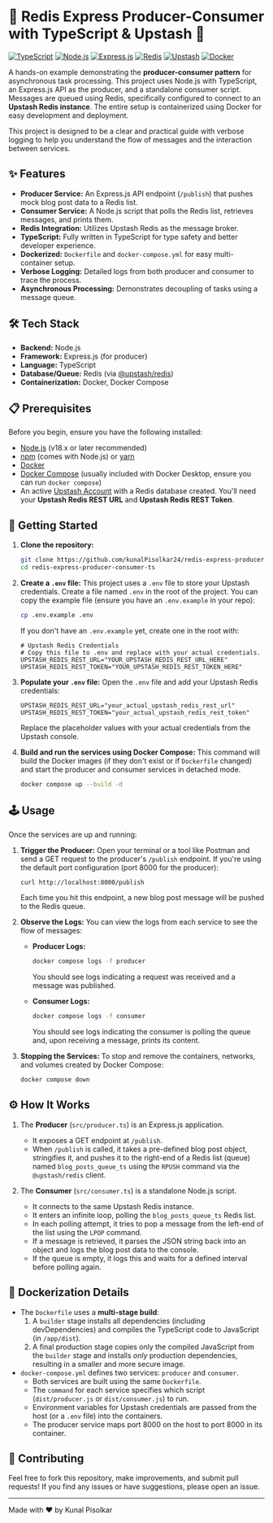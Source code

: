 # 🚀 Redis Express Producer-Consumer with TypeScript & Upstash 🚀

[![TypeScript](https://img.shields.io/badge/TypeScript-3178C6?style=for-the-badge&logo=typescript&logoColor=white)](https://www.typescriptlang.org/)
[![Node.js](https://img.shields.io/badge/Node.js-339933?style=for-the-badge&logo=nodedotjs&logoColor=white)](https://nodejs.org/)
[![Express.js](https://img.shields.io/badge/Express.js-000000?style=for-the-badge&logo=express&logoColor=white)](https://expressjs.com/)
[![Redis](https://img.shields.io/badge/Redis-DC382D?style=for-the-badge&logo=redis&logoColor=white)](https://redis.io/)
[![Upstash](https://img.shields.io/badge/Upstash-1DA1F2?style=for-the-badge&logo=upstash&logoColor=white)](https://upstash.com/)
[![Docker](https://img.shields.io/badge/Docker-2496ED?style=for-the-badge&logo=docker&logoColor=white)](https://www.docker.com/)

A hands-on example demonstrating the **producer-consumer pattern** for asynchronous task processing. This project uses Node.js with TypeScript, an Express.js API as the producer, and a standalone consumer script. Messages are queued using Redis, specifically configured to connect to an **Upstash Redis instance**. The entire setup is containerized using Docker for easy development and deployment.

This project is designed to be a clear and practical guide with verbose logging to help you understand the flow of messages and the interaction between services.

## ✨ Features

*   **Producer Service:** An Express.js API endpoint (`/publish`) that pushes mock blog post data to a Redis list.
*   **Consumer Service:** A Node.js script that polls the Redis list, retrieves messages, and prints them.
*   **Redis Integration:** Utilizes Upstash Redis as the message broker.
*   **TypeScript:** Fully written in TypeScript for type safety and better developer experience.
*   **Dockerized:** `Dockerfile` and `docker-compose.yml` for easy multi-container setup.
*   **Verbose Logging:** Detailed logs from both producer and consumer to trace the process.
*   **Asynchronous Processing:** Demonstrates decoupling of tasks using a message queue.

## 🛠️ Tech Stack

*   **Backend:** Node.js
*   **Framework:** Express.js (for producer)
*   **Language:** TypeScript
*   **Database/Queue:** Redis (via [@upstash/redis](https://github.com/upstash/upstash-redis))
*   **Containerization:** Docker, Docker Compose

## 📋 Prerequisites

Before you begin, ensure you have the following installed:

*   [Node.js](https://nodejs.org/) (v18.x or later recommended)
*   [npm](https://www.npmjs.com/) (comes with Node.js) or [yarn](https://yarnpkg.com/)
*   [Docker](https://www.docker.com/get-started)
*   [Docker Compose](https://docs.docker.com/compose/install/) (usually included with Docker Desktop, ensure you can run `docker compose`)
*   An active [Upstash Account](https://upstash.com/) with a Redis database created. You'll need your **Upstash Redis REST URL** and **Upstash Redis REST Token**.

## 🚀 Getting Started

1.  **Clone the repository:**
    ```bash
    git clone https://github.com/kunalPisolkar24/redis-express-producer-consumer-ts.git
    cd redis-express-producer-consumer-ts
    ```

2.  **Create a `.env` file:**
    This project uses a `.env` file to store your Upstash credentials. Create a file named `.env` in the root of the project.
    You can copy the example file (ensure you have an `.env.example` in your repo):
    ```bash
    cp .env.example .env
    ```
    If you don't have an `.env.example` yet, create one in the root with:
    ```env
    # Upstash Redis Credentials
    # Copy this file to .env and replace with your actual credentials.
    UPSTASH_REDIS_REST_URL="YOUR_UPSTASH_REDIS_REST_URL_HERE"
    UPSTASH_REDIS_REST_TOKEN="YOUR_UPSTASH_REDIS_REST_TOKEN_HERE"
    ```

3.  **Populate your `.env` file:**
    Open the `.env` file and add your Upstash Redis credentials:
    ```env
    UPSTASH_REDIS_REST_URL="your_actual_upstash_redis_rest_url"
    UPSTASH_REDIS_REST_TOKEN="your_actual_upstash_redis_rest_token"
    ```
    Replace the placeholder values with your actual credentials from the Upstash console.

4.  **Build and run the services using Docker Compose:**
    This command will build the Docker images (if they don't exist or if `Dockerfile` changed) and start the producer and consumer services in detached mode.
    ```bash
    docker compose up --build -d
    ```

## 🕹️ Usage

Once the services are up and running:

1.  **Trigger the Producer:**
    Open your terminal or a tool like Postman and send a GET request to the producer's `/publish` endpoint. If you're using the default port configuration (port 8000 for the producer):
    ```bash
    curl http://localhost:8000/publish
    ```
    Each time you hit this endpoint, a new blog post message will be pushed to the Redis queue.

2.  **Observe the Logs:**
    You can view the logs from each service to see the flow of messages:

    *   **Producer Logs:**
        ```bash
        docker compose logs -f producer
        ```
        You should see logs indicating a request was received and a message was published.

    *   **Consumer Logs:**
        ```bash
        docker compose logs -f consumer
        ```
        You should see logs indicating the consumer is polling the queue and, upon receiving a message, prints its content.

3.  **Stopping the Services:**
    To stop and remove the containers, networks, and volumes created by Docker Compose:
    ```bash
    docker compose down
    ```

## ⚙️ How It Works

1.  The **Producer** (`src/producer.ts`) is an Express.js application.
    *   It exposes a GET endpoint at `/publish`.
    *   When `/publish` is called, it takes a pre-defined blog post object, stringifies it, and pushes it to the right-end of a Redis list (queue) named `blog_posts_queue_ts` using the `RPUSH` command via the `@upstash/redis` client.

2.  The **Consumer** (`src/consumer.ts`) is a standalone Node.js script.
    *   It connects to the same Upstash Redis instance.
    *   It enters an infinite loop, polling the `blog_posts_queue_ts` Redis list.
    *   In each polling attempt, it tries to pop a message from the left-end of the list using the `LPOP` command.
    *   If a message is retrieved, it parses the JSON string back into an object and logs the blog post data to the console.
    *   If the queue is empty, it logs this and waits for a defined interval before polling again.


## 🐳 Dockerization Details

*   The `Dockerfile` uses a **multi-stage build**:
    1.  A `builder` stage installs all dependencies (including devDependencies) and compiles the TypeScript code to JavaScript (in `/app/dist`).
    2.  A final production stage copies only the compiled JavaScript from the `builder` stage and installs *only* production dependencies, resulting in a smaller and more secure image.
*   `docker-compose.yml` defines two services: `producer` and `consumer`.
    *   Both services are built using the same `Dockerfile`.
    *   The `command` for each service specifies which script (`dist/producer.js` or `dist/consumer.js`) to run.
    *   Environment variables for Upstash credentials are passed from the host (or a `.env` file) into the containers.
    *   The producer service maps port 8000 on the host to port 8000 in its container.

## 🤝 Contributing

Feel free to fork this repository, make improvements, and submit pull requests! If you find any issues or have suggestions, please open an issue.

---

Made with ❤️ by Kunal Pisolkar